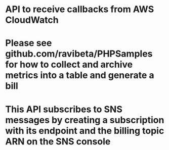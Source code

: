 #  API to receive callbacks from AWS CloudWatch
#  Please see github.com/ravibeta/PHPSamples for how to collect and archive metrics into a table and generate a bill
#  This API subscribes to SNS messages by creating a subscription with its endpoint and the billing topic ARN on the SNS console

